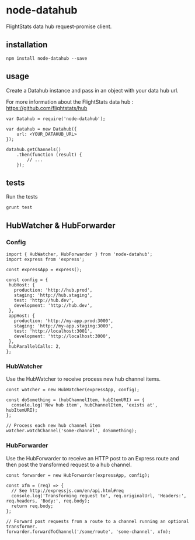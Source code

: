 # node-datahub

FlightStats data hub request-promise client.

## installation

```shell
npm install node-datahub --save
```

## usage

Create a Datahub instance and pass in an object with your data hub url.

For more information about the FlightStats data hub : https://github.com/flightstats/hub

```
var Datahub = require('node-datahub');

var datahub = new Datahub({
    url: <YOUR_DATAHUB_URL>
});

datahub.getChannels()
    .then(function (result) {
        // ...
    });
```

## tests

Run the tests
```shell
grunt test
```

## HubWatcher & HubForwarder

### Config

```
import { HubWatcher, HubForwarder } from 'node-datahub';
import express from 'express';

const expressApp = express();

const config = {
 hubHost: {
   production: 'http://hub.prod',
   staging: 'http://hub.staging',
   test: 'http://hub.dev',
   development: 'http://hub.dev',
 },
 appHost: {
   production: 'http://my-app.prod:3000',
   staging: 'http://my-app.staging:3000',
   test: 'http://localhost:3001',
   development: 'http://localhost:3000',
 },
 hubParallelCalls: 2,
};
```

### HubWatcher

Use the HubWatcher to receive process new hub channel items.

```
const watcher = new HubWatcher(expressApp, config);

const doSomething = (hubChannelItem, hubItemURI) => {
  console.log('New hub item', hubChannelItem, 'exists at', hubItemURI);
};

// Process each new hub channel item 
watcher.watchChannel('some-channel', doSomething);

```

### HubForwarder

Use the HubForwarder to receive an HTTP post to an Express route
and then post the transformed request to a hub channel.

```
const forwarder = new HubForwarder(expressApp, config);

const xfm = (req) => {
  // See http://expressjs.com/en/api.html#req
  console.log('Transforming request to', req.originalUrl, 'Headers:', req.headers, 'Body:', req.body);
  return req.body;
};

// Forward post requests from a route to a channel running an optional transformer.
forwarder.forwardToChannel('/some/route', 'some-channel', xfm);

```




